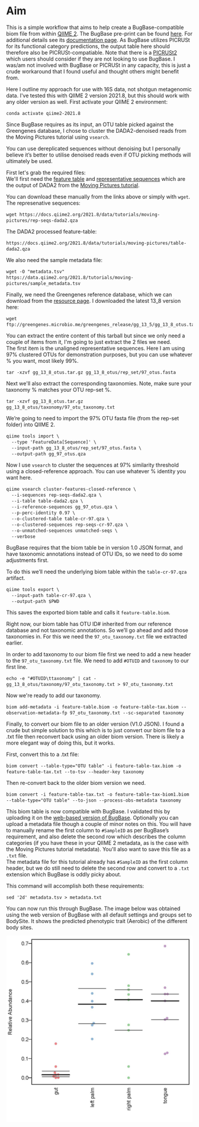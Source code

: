 # Aim #
This is a simple workflow that aims to help create a BugBase-compatible biom file from within [QIIME 2](https://qiime2.org/). The BugBase pre-print can be found [here](https://www.biorxiv.org/content/10.1101/133462v1). For additional details see its [documentation page](https://bugbase.cs.umn.edu/documentation.html). As BugBase utilizes PICRUSt for its functional category predictions, the output table here should therefore also be PICRUSt-compatiable. Note that there is a [PICRUSt2](https://github.com/picrust/picrust2/wiki) which users should consider if they are not looking to use BugBase. I was/am not involved with BugBase or PICRUSt in any capacity, this is just a crude workaround that I found useful and thought others might benefit from.

Here I outline my approach for use with 16S data, not shotgun metagenomic data. I've tested this with QIIME 2 version 2021.8, but this should work with any older version as well. First activate your QIIME 2 environment:

```
conda activate qiime2-2021.8
```

Since BugBase requires as its input, an OTU table picked against the Greengenes database, I chose to cluster the DADA2-denoised reads from the Moving Pictures tutorial using `vsearch`.

You can use dereplicated sequences without denoising but I personally believe it’s better to utilise denoised reads even if OTU picking methods will ultimately be used.

First let's grab the required files:  
We'll first need the [feature table](https://docs.qiime2.org/2018.8/data/tutorials/moving-pictures/table-dada2.qza) and [representative sequences](https://docs.qiime2.org/2021.8/data/tutorials/moving-pictures/rep-seqs-dada2.qza) which are the output of DADA2 from the [Moving Pictures tutorial]( https://docs.qiime2.org/2021.8/tutorials/moving-pictures/#option-1-dada2).  

You can download these manually from the links above or simply with `wget`.  
The represenative sequences:  

```
wget https://docs.qiime2.org/2021.8/data/tutorials/moving-pictures/rep-seqs-dada2.qza 
```

The DADA2 processed feature-table:  

 ```
 https://docs.qiime2.org/2021.8/data/tutorials/moving-pictures/table-dada2.qza
 ```
 
 We also need the sample metadata file:  
 ```
 wget -O "metadata.tsv" https://data.qiime2.org/2021.8/tutorials/moving-pictures/sample_metadata.tsv
 ```

Finally, we need the Greengenes reference database, which we can download from the [resource page](https://docs.qiime2.org/2021.8/data-resources/#greengenes-16s-rrna). I downloaded the latest 13_8 version here:  

```
wget ftp://greengenes.microbio.me/greengenes_release/gg_13_5/gg_13_8_otus.tar.gz
```

You can extract the entire content of this tarball but since we only need a couple of items from it, I'm going to just extract the 2 files we need.  
The first item is the unaligned representative sequences. Here I am using 97% clustered OTUs for demonstration purposes, but you can use whatever % you want, most likely 99%.  

```
tar -xzvf gg_13_8_otus.tar.gz gg_13_8_otus/rep_set/97_otus.fasta
```

Next we'll also extract the corresponding taxonomies. Note, make sure your taxonomy % matches your OTU rep-set %.  
```
tar -xzvf gg_13_8_otus.tar.gz gg_13_8_otus/taxonomy/97_otu_taxonomy.txt
```

We’re going to need to import the 97% OTU fasta file (from the rep-set folder) into QIIME 2.

```
qiime tools import \
  --type 'FeatureData[Sequence]' \
  --input-path gg_13_8_otus/rep_set/97_otus.fasta \
  --output-path gg_97_otus.qza
```
Now I use `vsearch` to cluster the sequences at 97% similarity threshold using a closed-reference approach. You can use whatever % identity you want here.

```
qiime vsearch cluster-features-closed-reference \
  --i-sequences rep-seqs-dada2.qza \
  --i-table table-dada2.qza \
  --i-reference-sequences gg_97_otus.qza \
  --p-perc-identity 0.97 \
  --o-clustered-table table-cr-97.qza \
  --o-clustered-sequences rep-seqs-cr-97.qza \
  --o-unmatched-sequences unmatched-seqs \
  --verbose
```


BugBase requires that the biom table be in version 1.0 JSON format, and have taxonomic annotations instead of OTU IDs, so we need to do some adjustments first.

To do this we’ll need the underlying biom table within the `table-cr-97.qza` artifact.

```
qiime tools export \
  --input-path table-cr-97.qza \
  --output-path $PWD
```

This saves the exported biom table and calls it `feature-table.biom`.

<!--**When I try to validate the biom table here:
`biom validate-table -i feature-table.biom`
I get:
"Unknown table type, however that is likely okay.
The input file is not a valid BIOM-formatted file." 
#Any idea why this is? If I convert it to json format this goes away. Not really an issue, just seemed odd to me**-->

Right now, our biom table has OTU ID# inherited from our reference database and not taxonomic annotations. So we’ll go ahead and add those taxonomies in. For this we need the `97_otu_taxonomy.txt` file we extracted earlier.

In order to add taxonomy to our biom file first we need to add a new header to the `97_otu_taxonomy.txt` file. We need to add `#OTUID` and `taxonomy` to our first line.

```
echo -e "#OTUID\ttaxonomy" | cat - gg_13_8_otus/taxonomy/97_otu_taxonomy.txt > 97_otu_taxonomy.txt
```
Now we're ready to add our taxonomy.
```
biom add-metadata -i feature-table.biom -o feature-table-tax.biom --observation-metadata-fp 97_otu_taxonomy.txt --sc-separated taxonomy
```
Finally, to convert our biom file to an older version (V1.0 JSON). I found a crude but simple solution to this which is to just convert our biom file to a .txt file then reconvert back using an older biom version. There is likely a more elegant way of doing this, but it works.  

First, convert this to a .txt file:
```
biom convert --table-type="OTU table" -i feature-table-tax.biom -o feature-table-tax.txt --to-tsv --header-key taxonomy
```
Then re-convert back to the older biom version we need.  

```
biom convert -i feature-table-tax.txt -o feature-table-tax-biom1.biom --table-type="OTU table" --to-json --process-obs-metadata taxonomy
```

This biom table is now compatible with BugBase. I validated this by uploading it on the [web-based version of BugBase](https://bugbase.cs.umn.edu/upload.html). Optionally you can upload a metadata file though a couple of minor notes on this. You will have to manually rename the first column to `#SampleID` as per BugBase’s requirement, and also delete the second row which describes the column categories (if you have these in your QIIME 2 metadata, as is the case with the Moving Pictures tutorial metadata). You'll also want to save this file as a `.txt` file.  
The metadata file for this tutorial already has `#SampleID` as the first column header, but we do still need to delete the second row and convert to a `.txt` extension which BugBase is oddly picky about.  

This command will accomplish both these requirements:
```
sed '2d' metadata.tsv > metadata.txt
```
You can now run this through BugBase.
The image below was obtained using the web version of BugBase with all default settings and groups set to BodySite. It shows the predicted phenotypic trait (Aerobic) of the different body sites.

![](Aerobic.jpg)

